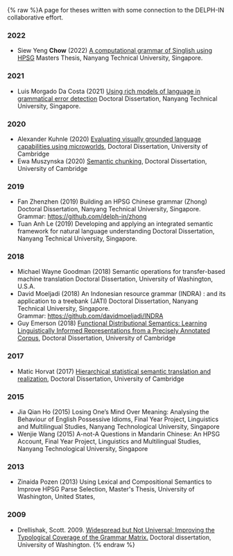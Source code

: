 {% raw %}A page for theses written with some connection to the DELPH-IN collaborative effort.

### 2022
* Siew Yeng **Chow** (2022) [A computational grammar of Singlish using HPSG](https://hdl.handle.net/10356/158967) Masters Thesis,  Nanyang Technical University, Singapore.

### 2021

* Luis Morgado Da Costa (2021)	[Using rich models of language in grammatical error detection](https://hdl.handle.net/10356/155214) Doctoral Dissertation, Nanyang Technical University, Singapore.

### 2020

* Alexander Kuhnle (2020)
[Evaluating visually grounded language capabilities using microworlds](https://www.repository.cam.ac.uk/handle/1810/302101),
Doctoral Dissertation, University of Cambridge
* Ewa Muszynska (2020)
[Semantic chunking](https://www.repository.cam.ac.uk/handle/1810/312207),
Doctoral Dissertation, University of Cambridge

### 2019

* Fan Zhenzhen (2019)
Building an HPSG Chinese grammar (Zhong) Doctoral Dissertation, Nanyang Technical University, Singapore.
<br>Grammar: https://github.com/delph-in/zhong
* Tuan Anh Le (2019)
Developing and applying an integrated semantic framework for natural language understanding Doctoral Dissertation, Nanyang Technical
University, Singapore.

### 2018

* Michael Wayne Goodman (2018)
Semantic operations for transfer-based machine translation Doctoral Dissertation, University of Washington, U.S.A.
* David Moeljadi (2018)
An Indonesian resource grammar (INDRA) : and its application to a treebank (JATI) Doctoral Dissertation, Nanyang Technical University,
Singapore.
<br>Grammar: https://github.com/davidmoeljadi/INDRA
* Guy Emerson (2018)
[Functional Distributional Semantics: Learning Linguistically Informed Representations from a Precisely Annotated Corpus](https://www.repository.cam.ac.uk/handle/1810/284882),
Doctoral Dissertation, University of Cambridge

### 2017

* Matic Horvat (2017)
[Hierarchical statistical semantic translation and realization](https://www.cl.cam.ac.uk/techreports/UCAM-CL-TR-913.html),
Doctoral Dissertation, University of Cambridge

### 2015
* Jia Qian Ho (2015)
Losing One’s Mind Over Meaning: Analysing the Behaviour of English Possessive Idioms, Final Year Project, Linguistics and Multilingual
Studies, Nanyang Technological University, Singapore
* Wenjie Wang (2015)
A-not-A Questions in Mandarin Chinese: An HPSG Account, Final Year Project, Linguistics and Multilingual Studies, Nanyang Technological
University, Singapore

### 2013
* Zinaida Pozen (2013)
Using Lexical and Compositional Semantics to Improve HPSG Parse Selection, Master's Thesis, University of Washington, United States,

### 2009

* Drellishak, Scott. 2009. [Widespread but Not Universal: Improving the Typological Coverage of the Grammar Matrix.](https://depts.washington.edu/uwcl/matrix/sfd/Drellishak%20-%20Widespread%20but%20Not%20Universal.pdf) Doctoral dissertation, University of Washington.
<update date omitted for speed>{% endraw %}